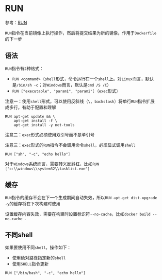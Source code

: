 
# RUN

参考：[RUN](https://docs.docker.com/engine/reference/builder/#run)

`RUN`指令在当前镜像上执行操作，然后将提交结果为新的镜像，作用于`Dockerfile`的下一步

## 语法

`RUN`指令有`2`种格式：

* `RUN <command>`（`shell`形式，命令运行在一个`shell`上。对`Linux`而言，默认是`/bin/sh -c`；对`Windows`而言，默认是`cmd /S /C`）
* `RUN ["executable", "param1", "param2"]`（`exec`形式）

注意一：使用`shell`形式，可以使用反斜线（`\, backslash`）将单行`RUN`指令扩展成多行，有助于配置和理解

```
RUN apt-get update && \
    apt-get install -f \
    apt-get install -y net-tools
```

注意二：`exec`形式必须使用双引号而不是单引号

注意三：`exec`形式的`RUN`指令不会调用命令`shell`，必须显式调用`shell`

```
RUN ["sh", "-c", "echo hello"]
```

对于`Windows`系统而言，需要转义反斜杠，比如`RUN ["c:\\windows\\system32\\tasklist.exe"]`

## 缓存

`RUN`指令的缓存不会在下一个生成期间自动失效，所以`RUN apt-get dist-upgrade -y`的缓存将在下次构建时使用

设置缓存内容失效，需要在构建时设置标识符`--no-cache`，比如`docker build --no-cache .`

## 不同shell

如果要使用不同`shell`，操作如下：

* 使用绝对路径指定新的`shell`
* 使用`SHELL`指令更新

```
RUN ["/bin/bash", "-c", "echo hello"]
```